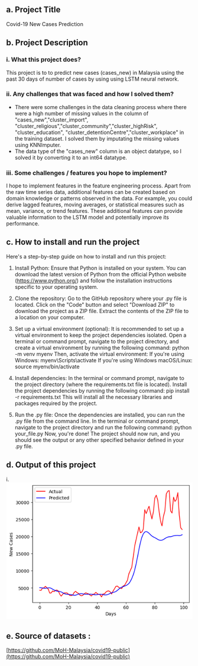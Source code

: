 ## a.	Project Title
Covid-19 New Cases Prediction
## b.	Project Description
### i.	What this project does?
This project is to to predict new cases (cases_new) in Malaysia using the past 30 days of number of cases by using using LSTM neural network.
### ii.	Any challenges that was faced and how I solved them?
- There were some challenges in the data cleaning process where there were a high number of missing values in the column of "cases_new","cluster_import", "cluster_religious","cluster_community","cluster_highRisk", "cluster_education", "cluster_detentionCentre","cluster_workplace" in the training dataset. I solved them by imputating the missing values using KNNImputer. 
- The data type of the "cases_new" column is an object datatype, so I solved it by converting it to an int64 datatype. 
### iii.	Some challenges / features you hope to implement?
I hope to implement features in the feature engineering process. Apart from the raw time series data, additional features can be created based on domain knowledge or patterns observed in the data. For example, you could derive lagged features, moving averages, or statistical measures such as mean, variance, or trend features. These additional features can provide valuable information to the LSTM model and potentially improve its performance.
## c.	How to install and run the project 
Here's a step-by-step guide on how to install and run this project:

1. Install Python: Ensure that Python is installed on your system. You can download the latest version of Python from the official Python website (https://www.python.org/) and follow the installation instructions specific to your operating system.

2. Clone the repository: Go to the GitHub repository where your .py file is located. Click on the "Code" button and select "Download ZIP" to download the project as a ZIP file. Extract the contents of the ZIP file to a location on your computer.

3. Set up a virtual environment (optional): It is recommended to set up a virtual environment to keep the project dependencies isolated. Open a terminal or command prompt, navigate to the project directory, and create a virtual environment by running the following command: python -m venv myenv
Then, activate the virtual environment:
If you're using Windows: myenv\Scripts\activate
If you're using Windows macOS/Linux: source myenv/bin/activate

4. Install dependencies: In the terminal or command prompt, navigate to the project directory (where the requirements.txt file is located). Install the project dependencies by running the following command: pip install -r requirements.txt
This will install all the necessary libraries and packages required by the project.

5. Run the .py file: Once the dependencies are installed, you can run the .py file from the command line. In the terminal or command prompt, navigate to the project directory and run the following command: python your_file.py
Now, you're done! The project should now run, and you should see the output or any other specified behavior defined in your .py file.

## d.	Output of this project
i. ![Alt Text](https://raw.githubusercontent.com/najat321/yp_ai_03_covid19_lstm/main/Matplotlib%20graph%20actual%20case%20vs%20predicted%20case.png?token=GHSAT0AAAAAACDTAPC3CUQPYRTSXM66KVJSZEAJU2Q)
## e.	Source of datasets : 
[https://github.com/MoH-Malaysia/covid19-public](https://github.com/MoH-Malaysia/covid19-public)


